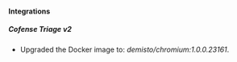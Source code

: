 #### Integrations
##### Cofense Triage v2
- Upgraded the Docker image to: *demisto/chromium:1.0.0.23161*.
